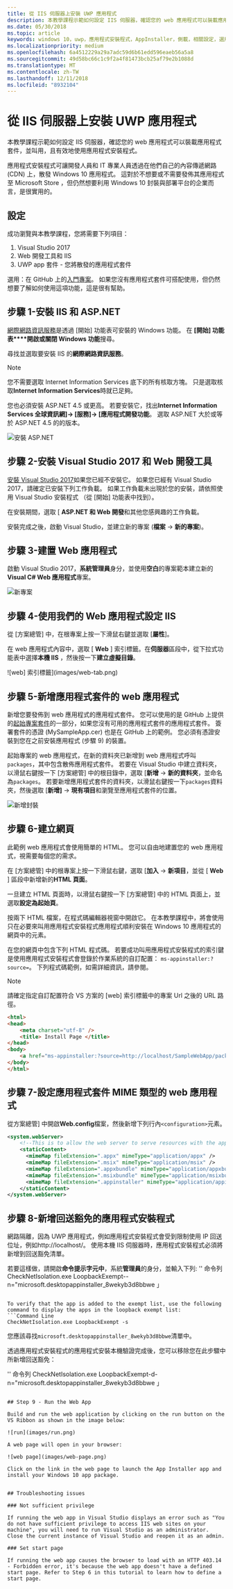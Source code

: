 ```yaml
---
title: 從 IIS 伺服器上安裝 UWP 應用程式
description: 本教學課程示範如何設定 IIS 伺服器，確認您的 web 應用程式可以裝載應用程式套件，並叫用，且有效地使用應用程式安裝程式。
ms.date: 05/30/2018
ms.topic: article
keywords: windows 10，uwp，應用程式安裝程式，AppInstaller，側載，相關設定，選用套件，IIS 伺服器
ms.localizationpriority: medium
ms.openlocfilehash: 6a4512229a29a7adc59d6b61edd596eaeb56a5a8
ms.sourcegitcommit: 49d58bc66c1c9f2a4f81473bcb25af79e2b1088d
ms.translationtype: MT
ms.contentlocale: zh-TW
ms.lasthandoff: 12/11/2018
ms.locfileid: "8932104"
---
```

# <a name="install-a-uwp-app-from-an-iis-server"></a>從 IIS 伺服器上安裝 UWP 應用程式

本教學課程示範如何設定 IIS 伺服器，確認您的 web 應用程式可以裝載應用程式套件，並叫用，且有效地使用應用程式安裝程式。

應用程式安裝程式可讓開發人員和 IT 專業人員透過在他們自己的內容傳遞網路 (CDN) 上，散發 Windows 10 應用程式。 這對於不想要或不需要發佈其應用程式至 Microsoft Store ，但仍然想要利用 Windows 10 封裝與部署平台的企業而言，是很實用的。 

## <a name="setup"></a>設定

成功瀏覽與本教學課程，您將需要下列項目：

1. Visual Studio 2017  
2. Web 開發工具和 IIS 
3. UWP app 套件 - 您將散發的應用程式套件

選用：在 GitHub 上的[入門專案](https://github.com/AppInstaller/MySampleWebApp)。 如果您沒有應用程式套件可搭配使用，但仍然想要了解如何使用這項功能，這是很有幫助。

## <a name="step-1---install-iis-and-aspnet"></a>步驟 1-安裝 IIS 和 ASP.NET 

[網際網路資訊服務](https://www.iis.net/)是透過 [開始] 功能表可安裝的 Windows 功能。 在 **[開始] 功能表****開啟或關閉 Windows 功能**搜尋。

尋找並選取要安裝 IIS 的**網際網路資訊服務**。

> [!NOTE]
> 您不需要選取 Internet Information Services 底下的所有核取方塊。 只是選取核取**Internet Information Services**時就已足夠。

您也必須安裝 ASP.NET 4.5 或更高。 若要安裝它，找出**Internet Information Services 全球資訊網]-> [服務]-> [應用程式開發功能**。 選取 ASP.NET 大於或等於 ASP.NET 4.5 的的版本。

![安裝 ASP.NET](images/install-asp.png)

## <a name="step-2---install-visual-studio-2017-and-web-development-tools"></a>步驟 2-安裝 Visual Studio 2017 和 Web 開發工具 

[安裝 Visual Studio 2017](https://docs.microsoft.com/visualstudio/install/install-visual-studio)如果您已經不安裝它。 如果您已經有 Visual Studio 2017，請確定已安裝下列工作負載。 如果工作負載未出現於您的安裝，請依照使用 Visual Studio 安裝程式 （從 [開始] 功能表中找到）。  

在安裝期間，選取 [ **ASP.NET 和 Web 開發**和其他您感興趣的工作負載。 

安裝完成之後，啟動 Visual Studio，並建立新的專案 (**檔案** -> **新的專案**)。

## <a name="step-3---build-a-web-app"></a>步驟 3-建置 Web 應用程式

啟動 Visual Studio 2017，**系統管理員**身分，並使用**空白**的專案範本建立新的**Visual C# Web 應用程式**專案。 

![新專案](images/sample-web-app.png)

## <a name="step-4---configure-iis-with-our-web-app"></a>步驟 4-使用我們的 Web 應用程式設定 IIS 

從 [方案總管] 中，在根專案上按一下滑鼠右鍵並選取 [**屬性**]。

在 web 應用程式內容中，選取 [ **Web** ] 索引標籤。在**伺服器**區段中，從下拉式功能表中選擇**本機 IIS** ，然後按一下**建立虛擬目錄**。 

![web] 索引標籤](images/web-tab.png)

## <a name="step-5---add-an-app-package-to-a-web-application"></a>步驟 5-新增應用程式套件的 web 應用程式 

新增您要發佈到 web 應用程式的應用程式套件。 您可以使用的是 GitHub 上提供的[起始專案套件](https://github.com/AppInstaller/MySampleWebApp/tree/master/MySampleWebApp/packages)的一部分，如果您沒有可用的應用程式套件的應用程式套件。 簽署套件的憑證 (MySampleApp.cer) 也是在 GitHub 上的範例。 您必須有憑證安裝到您在之前安裝應用程式 (步驟 9) 的裝置。

起始專案的 web 應用程式，在新的資料夾已新增到 web 應用程式呼叫`packages`，其中包含散佈應用程式套件。 若要在 Visual Studio 中建立資料夾，以滑鼠右鍵按一下 [方案總管] 中的根目錄中，選取 [**新增** -> **新的資料夾**，並命名為`packages`。 若要新增應用程式套件的資料夾，以滑鼠右鍵按一下`packages`資料夾，然後選取 [**新增]** -> **現有項目**和瀏覽至應用程式套件的位置。 

![新增封裝](images/add-package.png)

## <a name="step-6---create-a-web-page"></a>步驟 6-建立網頁

此範例 web 應用程式會使用簡單的 HTML。 您可以自由地建置您的 web 應用程式，視需要每個您的需求。 

在 [方案總管] 中的根專案上按一下滑鼠右鍵，選取 [**加入** -> **新項目**，並從 [ **Web** ] 區段中新增新的**HTML 頁面**。

一旦建立 HTML 頁面時，以滑鼠右鍵按一下 [方案總管] 中的 HTML 頁面上，並選取**設定為起始頁**。  

按兩下 HTML 檔案，在程式碼編輯器視窗中開啟它。 在本教學課程中，將會使用只在必要來叫用應用程式安裝程式應用程式順利安裝在 Windows 10 應用程式的網頁中的元素。 

在您的網頁中包含下列 HTML 程式碼。 若要成功叫用應用程式安裝程式的索引鍵是使用應用程式安裝程式會登錄於作業系統的自訂配置： `ms-appinstaller:?source=`。 下列程式碼範例，如需詳細資訊，請參閱。

> [!NOTE]
> 請確定指定自訂配置符合 VS 方案的 [web] 索引標籤中的專案 Url 之後的 URL 路徑。
 
```HTML
<html>
<head>
    <meta charset="utf-8" />
    <title> Install Page </title>
</head>
<body>
    <a href="ms-appinstaller:?source=http://localhost/SampleWebApp/packages/MySampleApp.appxbundle"> Install My Sample App</a>
</body>
</html>
```

## <a name="step-7---configure-the-web-app-for-app-package-mime-types"></a>步驟 7-設定應用程式套件 MIME 類型的 web 應用程式

從方案總管] 中開啟**Web.config**檔案，然後新增下列行內`<configuration>`元素。 

```xml
<system.webServer>
    <!--This is to allow the web server to serve resources with the appropriate file extension-->
    <staticContent>
      <mimeMap fileExtension=".appx" mimeType="application/appx" />
      <mimeMap fileExtension=".msix" mimeType="application/msix" />
      <mimeMap fileExtension=".appxbundle" mimeType="application/appxbundle" />
      <mimeMap fileExtension=".msixbundle" mimeType="application/msixbundle" />
      <mimeMap fileExtension=".appinstaller" mimeType="application/appinstaller" />
    </staticContent>
</system.webServer>
```

## <a name="step-8---add-loopback-exemption-for-app-installer"></a>步驟 8-新增回送豁免的應用程式安裝程式

網路隔離，因為 UWP 應用程式，例如應用程式安裝程式會受到限制使用 IP 回送位址，例如http://localhost/。 使用本機 IIS 伺服器時，應用程式安裝程式必須將新增到回送豁免清單。 

若要這樣做，請開啟**命令提示字元中**，系統**管理員**的身分，並輸入下列: '' 命令列 CheckNetIsolation.exe LoopbackExempt--n="microsoft.desktopappinstaller_8wekyb3d8bbwe 」
```

To verify that the app is added to the exempt list, use the following command to display the apps in the loopback exempt list: 
```Command Line
CheckNetIsolation.exe LoopbackExempt -s
```

您應該尋找`microsoft.desktopappinstaller_8wekyb3d8bbwe`清單中。

透過應用程式安裝程式的應用程式安裝本機驗證完成後，您可以移除您在此步驟中所新增回送豁免：

'' 命令列 CheckNetIsolation.exe LoopbackExempt-d-n="microsoft.desktopappinstaller_8wekyb3d8bbwe 」
```

## Step 9 - Run the Web App 

Build and run the web application by clicking on the run button on the VS Ribbon as shown in the image below:

![run](images/run.png)

A web page will open in your browser:

![web page](images/web-page.png)

Click on the link in the web page to launch the App Installer app and install your Windows 10 app package.


## Troubleshooting issues

### Not sufficient privilege 

If running the web app in Visual Studio displays an error such as "You do not have sufficient privilege to access IIS web sites on your machine", you will need to run Visual Studio as an administrator. Close the current instance of Visual Studio and reopen it as an admin.

### Set start page 

If running the web app causes the browser to load with an HTTP 403.14 - Forbidden error, it's because the web app doesn't have a defined start page. Refer to Step 6 in this tutorial to learn how to define a start page.
